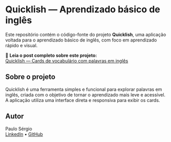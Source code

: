 # Quicklish — Aprendizado básico de inglês

Este repositório contém o código-fonte do projeto **Quicklish**, uma aplicação voltada para o aprendizado básico de inglês, com foco em aprendizado rápido e visual.

🔗 **Leia o post completo sobre este projeto:**  
[Quicklish — Cards de vocabulário com palavras em inglês](https://commit-blog-paulodev.vercel.app/topicos/quicklish-aprendizado-basico-de-ingles)

## Sobre o projeto

Quicklish é uma ferramenta simples e funcional para explorar palavras em inglês, criada com o objetivo de tornar o aprendizado mais leve e acessível. A aplicação utiliza uma interface direta e responsiva para exibir os cards.

## Autor

Paulo Sérgio  
[LinkedIn](https://www.linkedin.com/in/paulosergioelf) • [GitHub](https://github.com/pauloelf)

